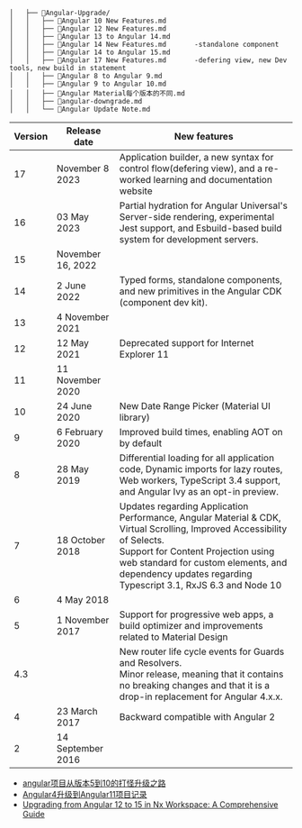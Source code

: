 ```
│   ├── 📂Angular-Upgrade/
│   │   ├── 📄Angular 10 New Features.md
│   │   ├── 📄Angular 12 New Features.md
│   │   ├── 📄Angular 13 to Angular 14.md
│   │   ├── 📄Angular 14 New Features.md       -standalone component
│   │   ├── 📄Angular 14 to Angular 15.md
│   │   ├── 📄Angular 17 New Features.md       -defering view, new Dev tools, new build in statement
│   │   ├── 📄Angular 8 to Angular 9.md
│   │   ├── 📄Angular 9 to Angular 10.md
│   │   ├── 📄Angular Material每个版本的不同.md
│   │   ├── 📄angular-downgrade.md
│   │   └── 📄Angular Update Note.md
```

|Version|Release date|New features|
|---|---|---|
| 17|	November 8 2023|Application builder, a new syntax for control flow(defering view), and a re-worked learning and documentation website|
|16|	03 May 2023|	Partial hydration for Angular Universal's Server-side rendering, experimental Jest support, and Esbuild-based build system for development servers.	|
|15|	November 16, 2022|	|	
|14|	2 June 2022|	Typed forms, standalone components, and new primitives in the Angular CDK (component dev kit).	|
|13|	4 November 2021|	|
| 12|	12 May 2021|Deprecated support for Internet Explorer 11|
|11|	11 November 2020||	
|10|	24 June 2020|	New Date Range Picker (Material UI library)|
| 9|	6 February 2020|	Improved build times, enabling AOT on by default	|
| 8|	28 May 2019|	Differential loading for all application code, Dynamic imports for lazy routes, Web workers, TypeScript 3.4 support, and Angular Ivy as an opt-in preview.|
|7|	18 October 2018|	Updates regarding Application Performance, Angular Material & CDK, Virtual Scrolling, Improved Accessibility of Selects. <br>Support for Content Projection using web standard for custom elements, and dependency updates regarding Typescript 3.1, RxJS 6.3 and Node 10|
|6|	4 May 2018|		
|5|	1 November 2017|Support for progressive web apps, a build optimizer and improvements related to Material Design|	
|4.3|	|	New router life cycle events for Guards and Resolvers.<br>Minor release, meaning that it contains no breaking changes and that it is a drop-in replacement for Angular 4.x.x.|
| 4|	23 March 2017|Backward compatible with Angular 2|
|2|	14 September 2016	||

- [angular项目从版本5到10的打怪升级之路](https://juejin.cn/post/6870320287884247048)
- [Angular4升级到Angular11项目记录](https://juejin.cn/post/7017994815476334600)
- [Upgrading from Angular 12 to 15 in Nx Workspace: A Comprehensive Guide](https://trungvose.com/experience/nx-angular-15-migration/)
